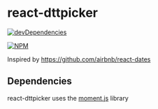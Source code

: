 # react-dttpicker

[![devDependencies](https://david-dm.org/reminouche/react-dttpicker.svg)](https://david-dm.org/reminouche/react-dttpicker#info=devDependencies)


[![NPM](https://nodei.co/npm/react-dttpicker.png?mini=true)](https://nodei.co/npm/react-dttpicker/)

Inspired by https://github.com/airbnb/react-dates

## Dependencies

react-dttpicker uses the [moment.js](https://github.com/moment/moment) library
